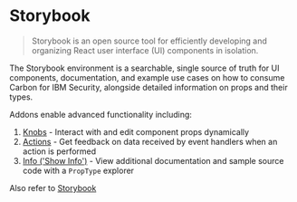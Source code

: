 # Storybook

> Storybook is an open source tool for efficiently developing and organizing React user interface (UI) components in isolation.

The Storybook environment is a searchable, single source of truth for UI components, documentation, and example use cases on how to consume Carbon for IBM Security, alongside detailed information on props and their types.

Addons enable advanced functionality including:

1. [Knobs](https://github.com/storybookjs/storybook/tree/master/addons/knobs) - Interact with and edit component props dynamically
2. [Actions](https://github.com/storybookjs/storybook/tree/master/addons/actions) - Get feedback on data received by event handlers when an action is performed
3. [Info ('Show Info')](https://github.com/storybookjs/storybook/tree/master/addons/info) - View additional documentation and sample source code with a `PropType` explorer

Also refer to [Storybook](https://storybook.js.org)
